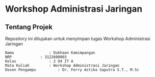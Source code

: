 # Workshop Administrasi Jaringan
## Tentang Projek
Repository ini ditujukan untuk menyimpan tugas Workshop Administrasi Jaringan

    Nama		        : Dukhaan Kamimpangan
    NRP		        : 3122600003
    Kelas		        : 2 D4 IT A
    Mata Kuliah	        : Workshop Administrasi Jaringan
    Dosen Pengampu	        : Dr. Ferry Astika Saputra S.T., M.Sc